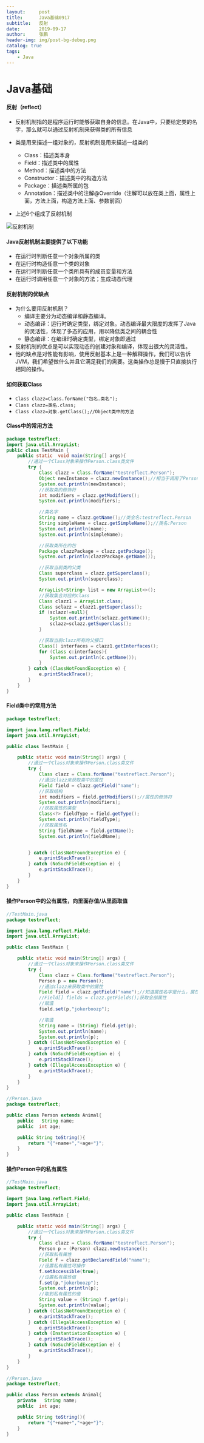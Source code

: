 ```yaml
---
layout:     post 
title:      Java基础0917
subtitle:   反射
date:       2019-09-17
author:     张鹏
header-img: img/post-bg-debug.png
catalog: true   
tags:                         
    - Java
---
```


# Java基础

#### 反射（reflect）

- 反射机制指的是程序运行时能够获取自身的信息。在Java中，只要给定类的名字，那么就可以通过反射机制来获得类的所有信息

- 类是用来描述一组对象的，反射机制是用来描述一组类的
   - Class：描述类本身
   - Field：描述类中的属性
   - Method：描述类中的方法
   - Constructor：描述类中的构造方法
   - Package：描述类所属的包
   - Annotation：描述类中的注解@Override（注解可以放在类上面，属性上面，方法上面，构造方法上面、参数前面）
- 上述6个组成了反射机制


![反射机制](https://github.com/Jokerboozp/Jokerboozp.github.io/raw/master/img/%E6%89%B9%E6%B3%A8%202019-09-17%20111305.png)

#### Java反射机制主要提供了以下功能

- 在运行时判断任意一个对象所属的类
- 在运行时构造任意一个类的对象
- 在运行时判断任意一个类所具有的成员变量和方法
- 在运行时调用任意一个对象的方法；生成动态代理

#### 反射机制的优缺点

- 为什么要用反射机制？
   - 编译主要分为动态编译和静态编译。
   - 动态编译：运行时确定类型，绑定对象。动态编译最大限度的发挥了Java的灵活性，体现了多态的应用，用以降低类之间的耦合性
   - 静态编译：在编译时确定类型，绑定对象即通过
- 反射机制的优点是可以实现动态的创建对象和编译，体现出很大的灵活性。
- 他的缺点是对性能有影响，使用反射基本上是一种解释操作，我们可以告诉JVM，我们希望做什么并且它满足我们的需要。这类操作总是慢于只直接执行相同的操作。

#### 如何获取Class

- `Class clazz=Class.forName("包名.类名");`
- `Class clazz=类名.class;`
- `Class clazz=对象.getClass();//Object类中的方法`

#### Class中的常用方法

```java
package testreflect;
import java.util.ArrayList;
public class TestMain {
    public static  void main(String[] args){
        //通过一个Class对象来操作Person.class类文件
        try {
            Class clazz = Class.forName("testreflect.Person");
            Object newInstance = clazz.newInstance();//相当于调用了Person类中的默认无参数构造方法创建对象
            System.out.println(newInstance);
            //获取类的修饰符
            int modifiers = clazz.getModifiers();
            System.out.println(modifiers);

            //类名字
            String name = clazz.getName();//类全名:testreflect.Person
            String simpleName = clazz.getSimpleName();//类名:Person
            System.out.println(name);
            System.out.println(simpleName);

            //获取类所在的包
            Package clazzPackage = clazz.getPackage();
            System.out.println(clazzPackage.getName());

            //获取当前类的父类
            Class superclass = clazz.getSuperclass();
            System.out.println(superclass);

            ArrayList<String> list = new ArrayList<>();
            //获取集合对应的class
            Class clazz1 = ArrayList.class;
            Class sclazz = clazz1.getSuperclass();
            if (sclazz!=null){
                System.out.println(sclazz.getName());
                sclazz=sclazz.getSuperclass();
            }

            //获取当前clazz所有的父接口
            Class[] interfaces = clazz1.getInterfaces();
            for (Class c:interfaces){
                System.out.println(c.getName());
            }
        } catch (ClassNotFoundException e) {
            e.printStackTrace();
        }
    }
}

```

#### Field类中的常用方法

```java
package testreflect;

import java.lang.reflect.Field;
import java.util.ArrayList;

public class TestMain {

    public static void main(String[] args) {
        //通过一个Class对象来操作Person.class类文件
        try {
            Class clazz = Class.forName("testreflect.Person");
            //通过clazz来获取类中的属性
            Field field = clazz.getField("name");
            //获取结构
            int modifiers = field.getModifiers();//属性的修饰符
            System.out.println(modifiers);
            //获取属性的类型
            Class<?> fieldType = field.getType();
            System.out.println(fieldType);
            //获取属性名
            String fieldName = field.getName();
            System.out.println(fieldName);


        } catch (ClassNotFoundException e) {
            e.printStackTrace();
        } catch (NoSuchFieldException e) {
            e.printStackTrace();
        }
    }
}
```

#### 操作Person中的公有属性，向里面存值/从里面取值

```java
//TestMain.java
package testreflect;

import java.lang.reflect.Field;
import java.util.ArrayList;

public class TestMain {

    public static void main(String[] args) {
        //通过一个Class对象来操作Person.class类文件
        try {
            Class clazz = Class.forName("testreflect.Person");
            Person p = new Person();
            //通过clazz来获取类中的属性
            Field field = clazz.getField("name");//知道属性名字是什么，属性是公有的
            //Field[] fields = clazz.getFields();获取全部属性
            //赋值
            field.set(p,"jokerboozp");

            //取值
            String name = (String) field.get(p);
            System.out.println(name);
            System.out.println(p);
        } catch (ClassNotFoundException e) {
            e.printStackTrace();
        } catch (NoSuchFieldException e) {
            e.printStackTrace();
        } catch (IllegalAccessException e) {
            e.printStackTrace();
        }
    }
}

//Person.java
package testreflect;

public class Person extends Animal{
    public   String name;
    public  int age;

    public String toString(){
        return "{"+name+","+age+"}";
    }
}

```

#### 操作Person中的私有属性

```java
//TestMain.java
package testreflect;

import java.lang.reflect.Field;
import java.util.ArrayList;

public class TestMain {

    public static void main(String[] args) {
        //通过一个Class对象来操作Person.class类文件
        try {
            Class clazz = Class.forName("testreflect.Person");
            Person p = (Person) clazz.newInstance();
            //获取私有属性
            Field f = clazz.getDeclaredField("name");
            //设置私有属性可操作
            f.setAccessible(true);
            //设置私有属性值
            f.set(p,"jokerboozp");
            System.out.println(p);
            //取到私有属性的值
            String value = (String) f.get(p);
            System.out.println(value);
        } catch (ClassNotFoundException e) {
            e.printStackTrace();
        } catch (IllegalAccessException e) {
            e.printStackTrace();
        } catch (InstantiationException e) {
            e.printStackTrace();
        } catch (NoSuchFieldException e) {
            e.printStackTrace();
        }
    }
}

//Person.java
package testreflect;

public class Person extends Animal{
    private   String name;
    public  int age;

    public String toString(){
        return "{"+name+","+age+"}";
    }
}

```